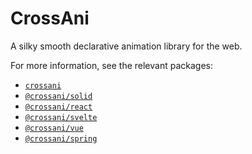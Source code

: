 # CrossAni

A silky smooth declarative animation library for the web.

For more information, see the relevant packages:

- [`crossani`](https://github.com/lexisother/CrossAni/tree/master/packages/crossani#readme)
- [`@crossani/solid`](https://github.com/lexisother/CrossAni/tree/master/packages/@crossani-solid#readme)
- [`@crossani/react`](https://github.com/lexisother/CrossAni/tree/master/packages/@crossani-react#readme)
- [`@crossani/svelte`](https://github.com/lexisother/CrossAni/tree/master/packages/@crossani-svelte#readme)
- [`@crossani/vue`](https://github.com/lexisother/CrossAni/tree/master/packages/@crossani-vue#readme)
- [`@crossani/spring`](https://github.com/lexisother/CrossAni/tree/master/packages/@crossani-spring#readme)
